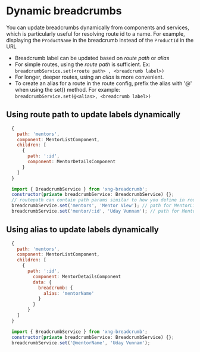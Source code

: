 # Dynamic breadcrumbs

You can update breadcrumbs dynamically from components and services, which is particularly useful for resolving route id to a name. For example, displaying the `ProductName` in the breadcrumb instead of the `ProductId` in the URL

- Breadcrumb label can be updated based on _route path_ or _alias_
- For simple routes, using the _route path_ is sufficient. Ex: `breadcrumbService.set(<route path> , <breadcrumb label>)`
- For longer, deeper routes, using an _alias_ is more convenient.
- To create an alias for a route in the route config, prefix the alias with '@' when using the set() method. For example: `breadcrumbService.set(@<alias>, <breadcrumb label>)`

## Using route path to update labels dynamically

```javascript
  {
    path: 'mentors',
    component: MentorListComponent,
    children: [
      {
        path: ':id',
        component: MentorDetailsComponent
      }
    ]
  }
```

```javascript
  import { BreadcrumbService } from 'xng-breadcrumb';
  constructor(private breadcrumbService: BreadcrumbService) {};
  // routepath can contain path params similar to how you define in routes
  breadcrumbService.set('mentors', 'Mentor View'); // path for MentorListComponent
  breadcrumbService.set('mentor/:id', 'Uday Vunnam'); // path for MentorDetailsComponent contains param (:id)
```

## Using alias to update labels dynamically

```javascript
  {
    path: 'mentors',
    component: MentorListComponent,
    children: [
      {
        path: ':id',
          component: MentorDetailsComponent
          data: {
            breadcrumb: {
              alias: 'mentorName'
            }
          }
        }
    ]
  }
```

```javascript
  import { BreadcrumbService } from 'xng-breadcrumb';
  constructor(private breadcrumbService: BreadcrumbService) {};
  breadcrumbService.set('@mentorName', 'Uday Vunnam');

```
